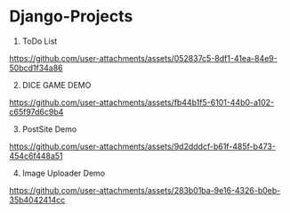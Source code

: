 # Django-Projects

1) ToDo List

https://github.com/user-attachments/assets/052837c5-8df1-41ea-84e9-50bcd1f34a86


2) DICE GAME DEMO

https://github.com/user-attachments/assets/fb44b1f5-6101-44b0-a102-c65f97d6c9b4

3) PostSite Demo

https://github.com/user-attachments/assets/9d2dddcf-b61f-485f-b473-454c6f448a51


4) Image Uploader Demo
      
https://github.com/user-attachments/assets/283b01ba-9e16-4326-b0eb-35b4042414cc


